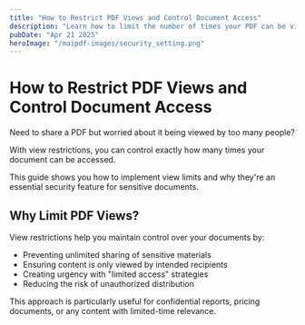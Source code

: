 ```yaml
---
title: "How to Restrict PDF Views and Control Document Access"
description: "Learn how to limit the number of times your PDF can be viewed, controlling access and enhancing document security."
pubDate: "Apr 21 2025"
heroImage: "/maipdf-images/security_setting.png"
---
```


# How to Restrict PDF Views and Control Document Access

<div class="intro-panel">
  <p>Need to share a PDF but worried about it being viewed by too many people?</p>
  <p>With view restrictions, you can control exactly how many times your document can be accessed.</p>
  <p>This guide shows you how to implement view limits and why they're an essential security feature for sensitive documents.</p>
</div>

## Why Limit PDF Views?

View restrictions help you maintain control over your documents by:

- Preventing unlimited sharing of sensitive materials
- Ensuring content is only viewed by intended recipients
- Creating urgency with "limited access" strategies
- Reducing the risk of unauthorized distribution

This approach is particularly useful for confidential reports, pricing documents, or any content with limited-time relevance.